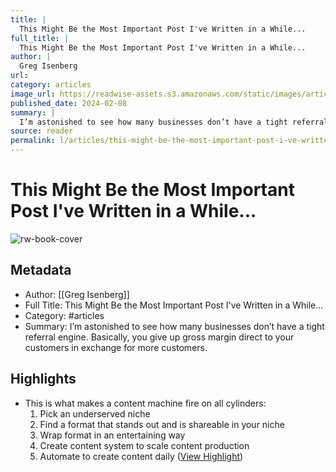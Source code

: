 ```yaml
---
title: |
  This Might Be the Most Important Post I've Written in a While...
full_title: |
  This Might Be the Most Important Post I've Written in a While...
author: |
  Greg Isenberg
url: 
category: articles
image_url: https://readwise-assets.s3.amazonaws.com/static/images/article0.00998d930354.png
published_date: 2024-02-08
summary: |
  I’m astonished to see how many businesses don’t have a tight referral engine. Basically, you give up gross margin direct to your customers in exchange for more customers.
source: reader
permalink: l/articles/this-might-be-the-most-important-post-i-ve-written-in-a-while
---
```

# This Might Be the Most Important Post I've Written in a While...

![rw-book-cover](https://readwise-assets.s3.amazonaws.com/static/images/article0.00998d930354.png)

## Metadata
- Author: [[Greg Isenberg]]
- Full Title: This Might Be the Most Important Post I've Written in a While...
- Category: #articles
- Summary: I’m astonished to see how many businesses don’t have a tight referral engine. Basically, you give up gross margin direct to your customers in exchange for more customers.

## Highlights
- This is what makes a content machine fire on all cylinders:
  1) Pick an underserved niche
  2) Find a format that stands out and is shareable in your niche
  3) Wrap format in an entertaining way
  4) Create content system to scale content production
  5) Automate to create content daily ([View Highlight](https://read.readwise.io/read/01hpf0a9bngwka2js4vp45mgqt))


